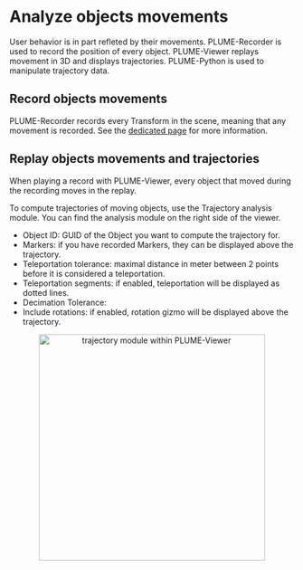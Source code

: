 # Analyze objects movements
User behavior is in part refleted by their movements. PLUME-Recorder is used to record the position of every object. PLUME-Viewer replays movement in 3D and displays trajectories. PLUME-Python is used to manipulate trajectory data.

## Record objects movements
PLUME-Recorder records every Transform in the scene, meaning that any movement is recorded. See the [dedicated page](../recorder/recorded-data/frame-based-data/transform.md) for more information.

## Replay objects movements and trajectories
When playing a record with PLUME-Viewer, every object that moved during the recording moves in the replay.

To compute trajectories of moving objects, use the Trajectory analysis module. You can find the analysis module on the right side of the viewer.

* Object ID: GUID of the Object you want to compute the trajectory for.
* Markers: if you have recorded Markers, they can be displayed above the trajectory.
* Teleportation tolerance: maximal distance in meter between 2 points before it is considered a teleportation.
* Teleportation segments: if enabled, teleportation will be displayed as dotted lines.
* Decimation Tolerance:
* Include rotations: if enabled, rotation gizmo will be displayed above the trajectory.

<p align="center">
    <img src="../images/hmd_trajectory.png" alt="trajectory module within PLUME-Viewer" width="400"/>
</p>
